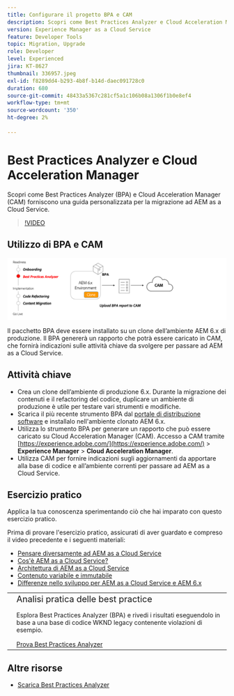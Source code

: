 ```yaml
---
title: Configurare il progetto BPA e CAM
description: Scopri come Best Practices Analyzer e Cloud Acceleration Manager forniscono una guida personalizzata per la migrazione ad AEM as a Cloud Service.
version: Experience Manager as a Cloud Service
feature: Developer Tools
topic: Migration, Upgrade
role: Developer
level: Experienced
jira: KT-8627
thumbnail: 336957.jpeg
exl-id: f8289dd4-b293-4b8f-b14d-daec091728c0
duration: 680
source-git-commit: 48433a5367c281cf5a1c106b08a1306f1b0e8ef4
workflow-type: tm+mt
source-wordcount: '350'
ht-degree: 2%

---
```


# Best Practices Analyzer e Cloud Acceleration Manager

Scopri come Best Practices Analyzer (BPA) e Cloud Acceleration Manager (CAM) forniscono una guida personalizzata per la migrazione ad AEM as a Cloud Service. 

>[!VIDEO](https://video.tv.adobe.com/v/336957?quality=12&learn=on)

## Utilizzo di BPA e CAM

![Diagramma di alto livello BPA e CAM](assets/bpa-cam-diagram.png)

Il pacchetto BPA deve essere installato su un clone dell’ambiente AEM 6.x di produzione. Il BPA genererà un rapporto che potrà essere caricato in CAM, che fornirà indicazioni sulle attività chiave da svolgere per passare ad AEM as a Cloud Service.

## Attività chiave

+ Crea un clone dell’ambiente di produzione 6.x. Durante la migrazione dei contenuti e il refactoring del codice, duplicare un ambiente di produzione è utile per testare vari strumenti e modifiche.
+ Scarica il più recente strumento BPA dal [portale di distribuzione software](https://experience.adobe.com/#/downloads/content/software-distribution/it/aemcloud.html) e installalo nell&#39;ambiente clonato AEM 6.x.
+ Utilizza lo strumento BPA per generare un rapporto che può essere caricato su Cloud Acceleration Manager (CAM). Accesso a CAM tramite [https://experience.adobe.com/](https://experience.adobe.com/) > **Experience Manager** > **Cloud Acceleration Manager**.
+ Utilizza CAM per fornire indicazioni sugli aggiornamenti da apportare alla base di codice e all’ambiente correnti per passare ad AEM as a Cloud Service.

## Esercizio pratico

Applica la tua conoscenza sperimentando ciò che hai imparato con questo esercizio pratico.

Prima di provare l&#39;esercizio pratico, assicurati di aver guardato e compreso il video precedente e i seguenti materiali:

+ [Pensare diversamente ad AEM as a Cloud Service](./introduction.md)
+ [Cos&#39;è AEM as a Cloud Service?](https://experienceleague.adobe.com/docs/experience-manager-learn/cloud-service/introduction/what-is-aem-as-a-cloud-service.html?lang=it)
+ [Architettura di AEM as a Cloud Service](https://experienceleague.adobe.com/docs/experience-manager-learn/cloud-service/introduction/architecture.html?lang=it)
+ [Contenuto variabile e immutabile](https://experienceleague.adobe.com/docs/experience-manager-learn/cloud-service/developing/basics/mutable-immutable.html?lang=it)
+ [Differenze nello sviluppo per AEM as a Cloud Service e AEM 6.x](https://experienceleague.adobe.com/docs/experience-manager-cloud-service/implementing/developing/development-guidelines.html?lang=it#developing)

<table style="border-width:0">
    <tr>
        <td style="width:150px">
            <a  rel="noreferrer"
                target="_blank"
                href="https://github.com/adobe/aem-cloud-engineering-video-series-exercises/tree/session1-differently#bootcamp---session-1-introduction-and-thinking-differently"><img alt="Esercitazione pratica archivio GitHub" src="./assets/github.png"/>
            </a>        
        </td>
        <td style="width:100%;margin-bottom:1rem;">
            <div style="font-size:1.25rem;font-weight:400;">Analisi pratica delle best practice</div>
            <p style="margin:1rem 0">
                Esplora Best Practices Analyzer (BPA) e rivedi i risultati eseguendolo in base a una base di codice WKND legacy contenente violazioni di esempio.
            </p>
            <a  rel="noreferrer"
                target="_blank"
                href="https://github.com/adobe/aem-cloud-engineering-video-series-exercises/tree/session1-differently#bootcamp---session-1-introduction-and-thinking-differently" class="spectrum-Button spectrum-Button--primary spectrum-Button--sizeM">
                <span class="spectrum-Button-label has-no-wrap has-text-weight-bold">Prova Best Practices Analyzer</span>
            </a>
        </td>
    </tr>
</table>


## Altre risorse

+ [Scarica Best Practices Analyzer](https://experience.adobe.com/#/downloads/content/software-distribution/en/aemcloud.html?fulltext=Best*+Practices*+Analyzer*&amp;orderby=%40jcr%3Acontent%2Fjcr%3AlastModified&amp;orderby.sort=desc&amp;layout=list&amp;p.offset=0&amp;p.limit=1)
